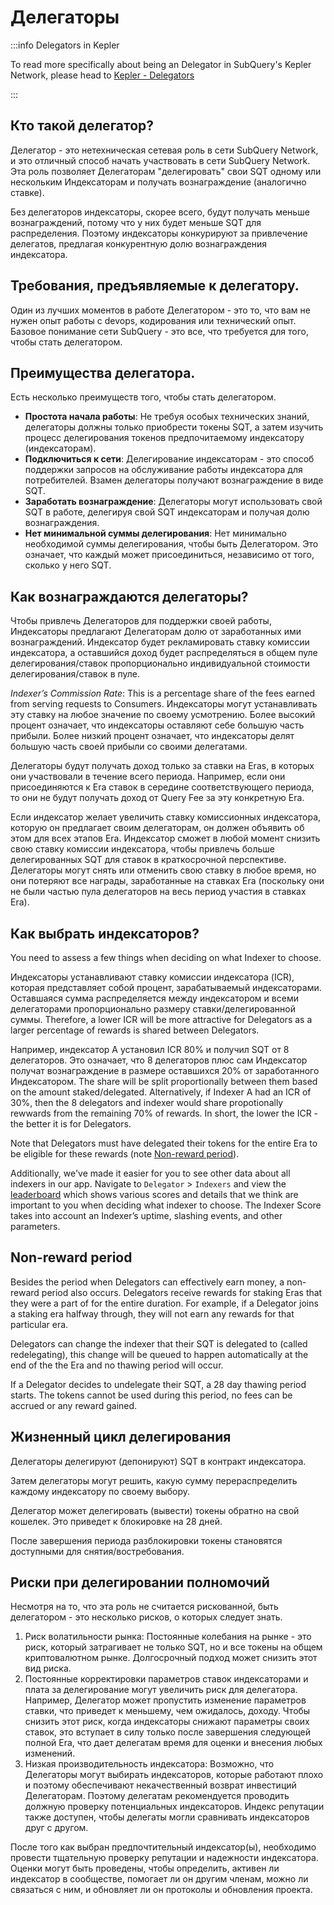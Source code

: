 # Делегаторы

:::info Delegators in Kepler

To read more specifically about being an Delegator in SubQuery's Kepler Network, please head to [Kepler - Delegators](./kepler/delegators.md)

:::

## Кто такой делегатор?

Делегатор - это нетехническая сетевая роль в сети SubQuery Network, и это отличный способ начать участвовать в сети SubQuery Network. Эта роль позволяет Делегаторам "делегировать" свои SQT одному или нескольким Индексаторам и получать вознаграждение (аналогично ставке).

Без делегаторов индексаторы, скорее всего, будут получать меньше вознаграждений, потому что у них будет меньше SQT для распределения. Поэтому индексаторы конкурируют за привлечение делегатов, предлагая конкурентную долю вознаграждения индексатора.

## Требования, предъявляемые к делегатору.

Один из лучших моментов в работе Делегатором - это то, что вам не нужен опыт работы с devops, кодирования или технический опыт. Базовое понимание сети SubQuery - это все, что требуется для того, чтобы стать делегатором.

## Преимущества делегатора.

Есть несколько преимуществ того, чтобы стать делегатором.

- **Простота начала работы**: Не требуя особых технических знаний, делегаторы должны только приобрести токены SQT, а затем изучить процесс делегирования токенов предпочитаемому индексатору (индексаторам).
- **Подключиться к сети**: Делегирование индексаторам - это способ поддержки запросов на обслуживание работы индексатора для потребителей. Взамен делегаторы получают вознаграждение в виде SQT.
- **Заработать вознаграждение**: Делегаторы могут использовать свой SQT в работе, делегируя свой SQT индексаторам и получая долю вознаграждения.
- **Нет минимальной суммы делегирования**: Нет минимально необходимой суммы делегирования, чтобы быть Делегатором. Это означает, что каждый может присоединиться, независимо от того, сколько у него SQT.

## Как вознаграждаются делегаторы?

Чтобы привлечь Делегаторов для поддержки своей работы, Индексаторы предлагают Делегаторам долю от заработанных ими вознаграждений. Индексатор будет рекламировать ставку комиссии индексатора, а оставшийся доход будет распределяться в общем пуле делегирования/ставок пропорционально индивидуальной стоимости делегирования/ставок в пуле.

_Indexer’s Commission Rate_: This is a percentage share of the fees earned from serving requests to Consumers. Индексаторы могут устанавливать эту ставку на любое значение по своему усмотрению. Более высокий процент означает, что индексаторы оставляют себе большую часть прибыли. Более низкий процент означает, что индексаторы делят большую часть своей прибыли со своими делегатами.

Делегаторы будут получать доход только за ставки на Eras, в которых они участвовали в течение всего периода. Например, если они присоединяются к Era ставок в середине соответствующего периода, то они не будут получать доход от Query Fee за эту конкретную Era.

Если индексатор желает увеличить ставку комиссионных индексатора, которую он предлагает своим делегаторам, он должен объявить об этом для всех этапов Era. Индексатор сможет в любой момент снизить свою ставку комиссии индексатора, чтобы привлечь больше делегированных SQT для ставок в краткосрочной перспективе. Делегаторы могут снять или отменить свою ставку в любое время, но они потеряют все награды, заработанные на ставках Era (поскольку они не были частью пула делегаторов на весь период участия в ставках Era).

## Как выбрать индексаторов?

You need to assess a few things when deciding on what Indexer to choose.

Индексаторы устанавливают ставку комиссии индексатора (ICR), которая представляет собой процент, зарабатываемый индексаторами. Оставшаяся сумма распределяется между индексатором и всеми делегаторами пропорционально размеру ставки/делегированной суммы. Therefore, a lower ICR will be more attractive for Delegators as a larger percentage of rewards is shared between Delegators.

Например, индексатор А установил ICR 80% и получил SQT от 8 делегаторов. Это означает, что 8 делегаторов плюс сам Индексатор получат вознаграждение в размере оставшихся 20% от заработанного Индексатором. The share will be split proportionally between them based on the amount staked/delegated. Alternatively, if Indexer A had an ICR of 30%, then the 8 delegators and indexer would share propotionally rewwards from the remaining 70% of rewards. In short, the lower the ICR - the better it is for Delegators.

Note that Delegators must have delegated their tokens for the entire Era to be eligible for these rewards (note [Non-reward period](#non-reward-period)).

Additionally, we've made it easier for you to see other data about all indexers in our app. Navigate to `Delegator` > `Indexers` and view the [leaderboard](https://kepler.subquery.network/delegator/indexers/top) which shows various scores and details that we think are important to you when deciding what indexer to choose. The Indexer Score takes into account an Indexer’s uptime, slashing events, and other parameters.

## Non-reward period

Besides the period when Delegators can effectively earn money, a non-reward period also occurs. Delegators receive rewards for staking Eras that they were a part of for the entire duration. For example, if a Delegator joins a staking era halfway through, they will not earn any rewards for that particular era.

Delegators can change the indexer that their SQT is delegated to (called redelegating), this change will be queued to happen automatically at the end of the the Era and no thawing period will occur.

If a Delegator decides to undelegate their SQT, a 28 day thawing period starts. The tokens cannot be used during this period, no fees can be accrued or any reward gained.

## Жизненный цикл делегирования

Делегаторы делегируют (депонируют) SQT в контракт индексатора.

Затем делегаторы могут решить, какую сумму перераспределить каждому индексатору по своему выбору.

Делегатор может делегировать (вывести) токены обратно на свой кошелек. Это приведет к блокировке на 28 дней.

После завершения периода разблокировки токены становятся доступными для снятия/востребования.

## Риски при делегировании полномочий

Несмотря на то, что эта роль не считается рискованной, быть делегатором - это несколько рисков, о которых следует знать.

1. Риск волатильности рынка: Постоянные колебания на рынке - это риск, который затрагивает не только SQT, но и все токены на общем криптовалютном рынке. Долгосрочный подход может снизить этот вид риска.
2. Постоянные корректировки параметров ставок индексаторами и плата за делегирование могут увеличить риск для делегатора. Например, Делегатор может пропустить изменение параметров ставки, что приведет к меньшему, чем ожидалось, доходу. Чтобы снизить этот риск, когда индексаторы снижают параметры своих ставок, это вступает в силу только после завершения следующей полной Era, что дает делегатам время для оценки и внесения любых изменений.
3. Низкая производительность индексатора: Возможно, что Делегаторы могут выбирать индексаторов, которые работают плохо и поэтому обеспечивают некачественный возврат инвестиций Делегаторам. Поэтому делегатам рекомендуется проводить должную проверку потенциальных индексаторов. Индекс репутации также доступен, чтобы делегаты могли сравнивать индексаторов друг с другом.

После того как выбран предпочтительный индексатор(ы), необходимо провести тщательную проверку репутации и надежности индексатора. Оценки могут быть проведены, чтобы определить, активен ли индексатор в сообществе, помогает ли он другим членам, можно ли связаться с ним, и обновляет ли он протоколы и обновления проекта.
